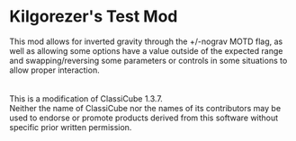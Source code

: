 # Kilgorezer's Test Mod
This mod allows for inverted gravity through the +/-nograv MOTD flag, as well as allowing some options have a value outside of the expected range and swapping/reversing some parameters or controls in some situations to allow proper interaction.\
\
\
This is a modification of ClassiCube 1.3.7.\
Neither the name of ClassiCube nor the names of its contributors may be 
used to endorse or promote products derived from this software without specific prior 
written permission.
